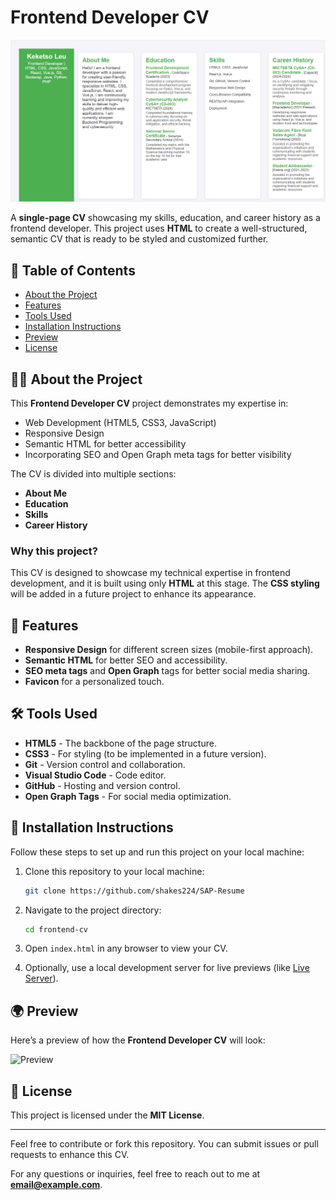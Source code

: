 # Frontend Developer CV

![Project Banner](./src/images/Banner.png)

A **single-page CV** showcasing my skills, education, and career history as a frontend developer. This project uses **HTML** to create a well-structured, semantic CV that is ready to be styled and customized further.

## 🚀 Table of Contents
- [About the Project](#about-the-project)
- [Features](#features)
- [Tools Used](#tools-used)
- [Installation Instructions](#installation-instructions)
- [Preview](#preview)
- [License](#license)

## 🧑‍💻 About the Project

This **Frontend Developer CV** project demonstrates my expertise in:
- Web Development (HTML5, CSS3, JavaScript)
- Responsive Design
- Semantic HTML for better accessibility
- Incorporating SEO and Open Graph meta tags for better visibility

The CV is divided into multiple sections:
- **About Me**
- **Education**
- **Skills**
- **Career History**

### Why this project?
This CV is designed to showcase my technical expertise in frontend development, and it is built using only **HTML** at this stage. The **CSS styling** will be added in a future project to enhance its appearance.

## 🎨 Features

- **Responsive Design** for different screen sizes (mobile-first approach).
- **Semantic HTML** for better SEO and accessibility.
- **SEO meta tags** and **Open Graph** tags for better social media sharing.
- **Favicon** for a personalized touch.

## 🛠️ Tools Used

- **HTML5** - The backbone of the page structure.
- **CSS3** - For styling (to be implemented in a future version).
- **Git** - Version control and collaboration.
- **Visual Studio Code** - Code editor.
- **GitHub** - Hosting and version control.
- **Open Graph Tags** - For social media optimization.

## 🔧 Installation Instructions

Follow these steps to set up and run this project on your local machine:

1. Clone this repository to your local machine:
    ```bash
    git clone https://github.com/shakes224/SAP-Resume
    ```

2. Navigate to the project directory:
    ```bash
    cd frontend-cv
    ```

3. Open `index.html` in any browser to view your CV.

4. Optionally, use a local development server for live previews (like [Live Server](https://marketplace.visualstudio.com/items?itemName=ritwickdey.LiveServer)).

## 🌍 Preview

Here’s a preview of how the **Frontend Developer CV** will look:

![Preview](https://via.placeholder.com/800x600.png?text=CV+Preview)

## 📜 License

This project is licensed under the **MIT License**.

---

Feel free to contribute or fork this repository. You can submit issues or pull requests to enhance this CV. 

For any questions or inquiries, feel free to reach out to me at **email@example.com**.
